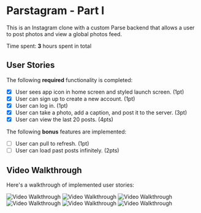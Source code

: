 # Parstagram - Part I

This is an Instagram clone with a custom Parse backend that allows a user to post photos and view a global photos feed.

Time spent: **3** hours spent in total

## User Stories

The following **required** functionality is completed:

- [x] User sees app icon in home screen and styled launch screen. (1pt)
- [x] User can sign up to create a new account. (1pt)
- [x] User can log in. (1pt)
- [x] User can take a photo, add a caption, and post it to the server. (3pt)
- [x] User can view the last 20 posts. (4pts)

The following **bonus** features are implemented:

- [ ] User can pull to refresh. (1pt)
- [ ] User can load past posts infinitely. (2pts)

## Video Walkthrough

Here's a walkthrough of implemented user stories:

<img src='https://i.gyazo.com/8961ba32969431abe065230a0c147a3e.gif' title='Video Walkthrough' width='' alt='Video Walkthrough' />
<img src='https://i.gyazo.com/b604fe889e248a7ac88c62ea1633fe97.gif' title='Video Walkthrough' width='' alt='Video Walkthrough' />
<img src='https://i.gyazo.com/e434f336c115d832177dcb1204416617.gif' title='Video Walkthrough' width='' alt='Video Walkthrough' />
<img src='https://i.gyazo.com/272375dd2dd825edabd5ac13d25afdef.gif' title='Video Walkthrough' width='' alt='Video Walkthrough' />
<img src='https://i.gyazo.com/491938e7e42409549bef4d645cde4a70.gif' title='Video Walkthrough' width='' alt='Video Walkthrough' />
<img src='https://i.gyazo.com/7cc3db9942f8431f54a3853d92f9fd88.gif' title='Video Walkthrough' width='' alt='Video Walkthrough' />

